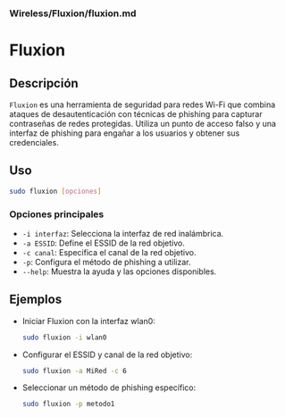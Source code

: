 ### **Wireless/Fluxion/fluxion.md**

# Fluxion

## Descripción

`Fluxion` es una herramienta de seguridad para redes Wi-Fi que combina ataques de desautenticación con técnicas de phishing para capturar contraseñas de redes protegidas. Utiliza un punto de acceso falso y una interfaz de phishing para engañar a los usuarios y obtener sus credenciales.

## Uso

```bash
sudo fluxion [opciones]
```

### Opciones principales

- `-i interfaz`: Selecciona la interfaz de red inalámbrica.
- `-a ESSID`: Define el ESSID de la red objetivo.
- `-c canal`: Especifica el canal de la red objetivo.
- `-p`: Configura el método de phishing a utilizar.
- `--help`: Muestra la ayuda y las opciones disponibles.

## Ejemplos

- Iniciar Fluxion con la interfaz wlan0:

  ```bash
  sudo fluxion -i wlan0
  ```

- Configurar el ESSID y canal de la red objetivo:

  ```bash
  sudo fluxion -a MiRed -c 6
  ```

- Seleccionar un método de phishing específico:

  ```bash
  sudo fluxion -p metodo1
  ```
